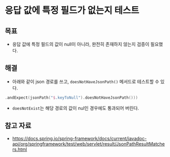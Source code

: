 # 응답 값에 특정 필드가 없는지 테스트

## 목표

- 응답 값에 특정 필드의 값이 null이 아니라, 완전히 존재하지 않는지 검증이 필요했다.

## 해결

- 아래와 같이 json 경로를 쓰고,  `doesNotHaveJsonPath()` 메서드로 테스트할 수 있다.

```kotlin
.andExpect(jsonPath("$.keyToNull").doesNotHaveJsonPath()))
```

- `doesNotExist`는 해당 경로의 값이 nul인 경우에도 통과되어 버린다.
## 참고 자료

- https://docs.spring.io/spring-framework/docs/current/javadoc-api/org/springframework/test/web/servlet/result/JsonPathResultMatchers.html